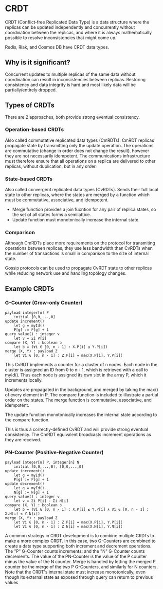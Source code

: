 # CRDT

CRDT (Conflict-free Replicated Data Type) is a data structure where the replicas can be updated independently and concurrently without coordination between the replicas, and where it is always mathematically possible to resolve inconsistencies that might come up.

Redis, Riak, and Cosmos DB have CRDT data types.

## Why is it significant?

Concurrent updates to multiple replicas of the same data without coordination can result in inconsistencies between replicas. Restoring consistency and data integrity is hard and most likely data will be partially/entirely dropped.

## Types of CRDTs

There are 2 approaches, both provide strong eventual consistency.

### Operation-based CRDTs

Also called commutative replicated data types (CmRDTs). CmRDT replicas propagate state by transmitting only the update operation. The operations are commutative (change in order does not change the result), however they are not necessarily idempotent. The communications infrastructure must therefore ensure that all operations on a replica are delivered to other replicas, without duplication, but in any order.

### State-based CRDTs

Also called convergent replicated data types (CvRDTs). Sends their full local state to other replicas, where the states are merged by a function which must be commutative, associative, and idempotent.

- Merge function provides a join fucntion for any pair of replica states, so the set of all states forms a semilattice.
- Update function must monotonically increase the internal state.

### Comparison

Although CmRDTs place more requirements on the protocol for transmiting operations between replicas, they use less bandwidth than CvRDTs when the number of transactions is small in comparison to the size of internal state.

Gossip protocols can be used to propagate CvRDT state to other replicas while reducing network use and handling topology changes.

## Example CRDTs

### G-Counter (Grow-only Counter)

```
payload integer[n] P
    initial [0,0,...,0]
update increment()
    let g = myId()
    P[g] := P[g] + 1
query value() : integer v
    let v = Σi P[i]
compare (X, Y) : boolean b
    let b = (∀i ∈ [0, n - 1] : X.P[i] ≤ Y.P[i])
merge (X, Y) : payload Z
    let ∀i ∈ [0, n - 1] : Z.P[i] = max(X.P[i], Y.P[i])
```

This CvRDT implements a counter for a cluster of n nodes. Each node in the cluster is assigned an ID from 0 to n - 1, which is retrieved with a call to myId(). Thus each node is assigned its own slot in the array P, which it increments locally. 

Updates are propagated in the background, and merged by taking the max() of every element in P. The compare function is included to illustrate a partial order on the states. The merge function is commutative, associative, and idempotent. 

The update function monotonically increases the internal state according to the compare function. 

This is thus a correctly-defined CvRDT and will provide strong eventual consistency. The CmRDT equivalent broadcasts increment operations as they are received.

### PN-Counter (Positive-Negative Counter)

```
payload integer[n] P, integer[n] N
    initial [0,0,...,0], [0,0,...,0]
update increment()
    let g = myId()
    P[g] := P[g] + 1
update decrement()
    let g = myId()
    N[g] := N[g] + 1
query value() : integer v
    let v = Σi P[i] - Σi N[i]
compare (X, Y) : boolean b
    let b = (∀i ∈ [0, n - 1] : X.P[i] ≤ Y.P[i] ∧ ∀i ∈ [0, n - 1] : X.N[i] ≤ Y.N[i])
merge (X, Y) : payload Z
    let ∀i ∈ [0, n - 1] : Z.P[i] = max(X.P[i], Y.P[i])
    let ∀i ∈ [0, n - 1] : Z.N[i] = max(X.N[i], Y.N[i])
```

A common strategy in CRDT development is to combine multiple CRDTs to make a more complex CRDT. In this case, two G-Counters are combined to create a data type supporting both increment and decrement operations. The "P" G-Counter counts increments; and the "N" G-Counter counts decrements. The value of the PN-Counter is the value of the P counter minus the value of the N counter. Merge is handled by letting the merged P counter be the merge of the two P G-Counters, and similarly for N counters. Note that the CRDT's internal state must increase monotonically, even though its external state as exposed through query can return to previous values
